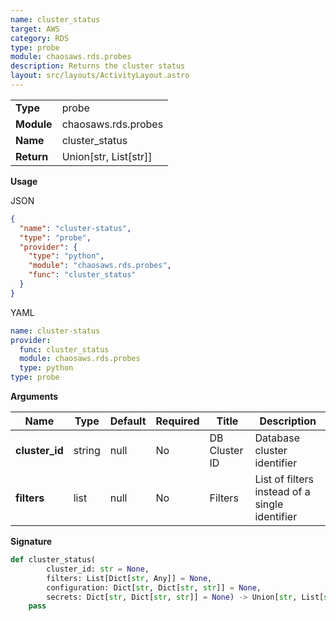 ```yaml
---
name: cluster_status
target: AWS
category: RDS
type: probe
module: chaosaws.rds.probes
description: Returns the cluster status
layout: src/layouts/ActivityLayout.astro
---
```


|            |                       |
| ---------- | --------------------- |
| **Type**   | probe                 |
| **Module** | chaosaws.rds.probes   |
| **Name**   | cluster_status        |
| **Return** | Union[str, List[str]] |

**Usage**

JSON

```json
{
  "name": "cluster-status",
  "type": "probe",
  "provider": {
    "type": "python",
    "module": "chaosaws.rds.probes",
    "func": "cluster_status"
  }
}
```

YAML

```yaml
name: cluster-status
provider:
  func: cluster_status
  module: chaosaws.rds.probes
  type: python
type: probe
```

**Arguments**

| Name           | Type   | Default | Required | Title         | Description                                    |
| -------------- | ------ | ------- | -------- | ------------- | ---------------------------------------------- |
| **cluster_id** | string | null    | No       | DB Cluster ID | Database cluster identifier                    |
| **filters**    | list   | null    | No       | Filters       | List of filters instead of a single identifier |

**Signature**

```python
def cluster_status(
        cluster_id: str = None,
        filters: List[Dict[str, Any]] = None,
        configuration: Dict[str, Dict[str, str]] = None,
        secrets: Dict[str, Dict[str, str]] = None) -> Union[str, List[str]]:
    pass

```
